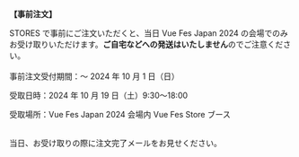 <b>【事前注文】</b>

STORES で事前にご注文いただくと、当日 Vue Fes Japan 2024 の会場でのみお受け取りいただけます。<b>ご自宅などへの発送はいたしません</b>のでご注意ください。
<br>
<br>
事前注文受付期間：～ 2024 年 10 月 1 日（日）

受取日時：2024 年 10 月 19 日（土）9:30〜18:00

受取場所：Vue Fes Japan 2024 会場内 Vue Fes Store ブース

<br>
当日、お受け取りの際に注文完了メールをお見せください。
